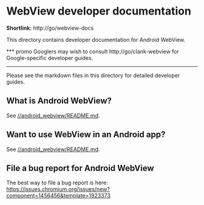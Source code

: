 # WebView developer documentation

**Shortlink:** http://go/webview-docs

This directory contains developer documentation for Android WebView.

*** promo
Googlers may wish to consult http://go/clank-webview for Google-specific
developer guides.
***

Please see the markdown files in this directory for detailed developer guides.

## What is Android WebView?

See [//android\_webview/README.md](/android\_webview/README.md).

## Want to use WebView in an Android app?

See [//android\_webview/README.md](/android\_webview/README.md).

## File a bug report for Android WebView

The best way to file a bug report is here:
https://issues.chromium.org/issues/new?component=1456456&template=1923373
